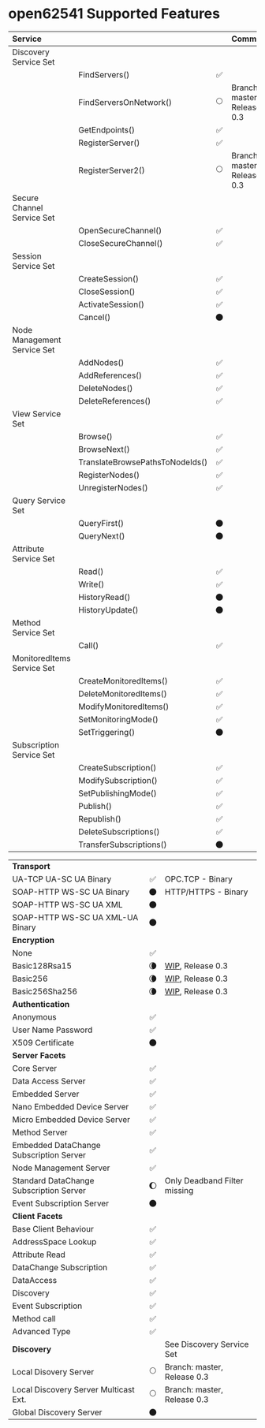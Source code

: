 open62541 Supported Features
============================

| __**Service**__             |                                 |                      | Comment              |
|:----------------------------|:--------------------------------|:--------------------:|:---------------------|
| Discovery Service Set       |                                 |                      |                      |
|                             | FindServers()                   |  :white_check_mark:  |                      |
|                             | FindServersOnNetwork()          |     :full_moon:      | Branch: master, Release 0.3  |
|                             | GetEndpoints()                  |  :white_check_mark:  |                      |
|                             | RegisterServer()                |  :white_check_mark:  |                      |
|                             | RegisterServer2()               |     :full_moon:      | Branch: master, Release 0.3  |
| Secure Channel Service Set  |                                 |                      |                      |
|                             | OpenSecureChannel()             |  :white_check_mark:  |                      |
|                             | CloseSecureChannel()            |  :white_check_mark:  |                      |
| Session Service Set         |                                 |                      |                      |
|                             | CreateSession()                 |  :white_check_mark:  |                      |
|                             | CloseSession()                  |  :white_check_mark:  |                      |
|                             | ActivateSession()               |  :white_check_mark:  |                      |
|                             | Cancel()                        |      :new_moon:      |                      |
| Node Management Service Set |                                 |                      |                      |
|                             | AddNodes()                      |  :white_check_mark:  |                      |
|                             | AddReferences()                 |  :white_check_mark:  |                      |
|                             | DeleteNodes()                   |  :white_check_mark:  |                      |
|                             | DeleteReferences()              |  :white_check_mark:  |                      |
| View Service Set            |                                 |                      |                      |
|                             | Browse()                        |  :white_check_mark:  |                      |
|                             | BrowseNext()                    |  :white_check_mark:  |                      |
|                             | TranslateBrowsePathsToNodeIds() |  :white_check_mark:  |                      |
|                             | RegisterNodes()                 |  :white_check_mark:  |                      |
|                             | UnregisterNodes()               |  :white_check_mark:  |                      |
| Query Service Set           |                                 |                      |                      |
|                             | QueryFirst()                    |      :new_moon:      |                      |
|                             | QueryNext()                     |      :new_moon:      |                      |
| Attribute Service Set       |                                 |                      |                      |
|                             | Read()                          |  :white_check_mark:  |                      |
|                             | Write()                         |  :white_check_mark:  |                      |
|                             | HistoryRead()                   |      :new_moon:      |                      |
|                             | HistoryUpdate()                 |      :new_moon:      |                      |
| Method Service Set          |                                 |                      |                      |
|                             | Call()                          |  :white_check_mark:  |                      |
| MonitoredItems Service Set  |                                 |                      |                      |
|                             | CreateMonitoredItems()          |  :white_check_mark:  |                      |
|                             | DeleteMonitoredItems()          |  :white_check_mark:  |                      |
|                             | ModifyMonitoredItems()          |  :white_check_mark:  |                      |
|                             | SetMonitoringMode()             |  :white_check_mark:  |                      |
|                             | SetTriggering()                 |      :new_moon:      |                      |
| Subscription Service Set    |                                 |                      |                      |
|                             | CreateSubscription()            |  :white_check_mark:  |                      |
|                             | ModifySubscription()            |  :white_check_mark:  |                      |
|                             | SetPublishingMode()             |  :white_check_mark:  |                      |
|                             | Publish()                       |  :white_check_mark:  |                      |
|                             | Republish()                     |  :white_check_mark:  |                      |
|                             | DeleteSubscriptions()           |  :white_check_mark:  |                      |
|                             | TransferSubscriptions()         |      :new_moon:      |                      |


|                                         |                      |                      |
|:----------------------------------------|:--------------------:|:---------------------|
| **Transport**                           |                      |                      |
| UA-TCP UA-SC UA Binary                  |  :white_check_mark:  | OPC.TCP - Binary     |
| SOAP-HTTP WS-SC UA Binary               |      :new_moon:      | HTTP/HTTPS - Binary  |
| SOAP-HTTP WS-SC UA XML                  |      :new_moon:      |                      |
| SOAP-HTTP WS-SC UA XML-UA Binary        |      :new_moon:      |                      |
| **Encryption**                          |                      |                      |
| None                                    |  :white_check_mark:  |                      |
| Basic128Rsa15                           |      :waning_crescent_moon:      | [WIP](https://github.com/open62541/open62541/pull/1003), Release 0.3     |
| Basic256                                |      :waning_crescent_moon:      | [WIP](https://github.com/open62541/open62541/pull/1003), Release 0.3     |
| Basic256Sha256                          |      :waning_crescent_moon:      | [WIP](https://github.com/open62541/open62541/pull/1003), Release 0.3     |
| **Authentication**                      |                      |                      |
| Anonymous                               |  :white_check_mark:  |                      |
| User Name Password                      |  :white_check_mark:  |                      |
| X509 Certificate                        |      :new_moon:      |                      |
| **Server Facets**                       |                      |                      |
| Core Server                             |  :white_check_mark:  |                      |
| Data Access Server                      |  :white_check_mark:  |                      |
| Embedded Server                         |  :white_check_mark:  |                      |
| Nano Embedded Device Server             |  :white_check_mark:  |                      |
| Micro Embedded Device Server            |  :white_check_mark:  |                      |
| Method Server                           |  :white_check_mark:  |                      |
| Embedded DataChange Subscription Server |  :white_check_mark:  |                      |
| Node Management Server                  |  :white_check_mark:  |                      |
| Standard DataChange Subscription Server | :waxing_gibbous_moon: | Only Deadband Filter missing |
| Event Subscription Server               |     :new_moon:       |                      |
| **Client Facets**                       |                      |                      |
| Base Client Behaviour                   |  :white_check_mark:  |                      |
| AddressSpace Lookup                     |  :white_check_mark:  |                      |
| Attribute Read                          |  :white_check_mark:  |                      |
| DataChange Subscription                 |  :white_check_mark:  |                      |
| DataAccess                              |  :white_check_mark:  |                      |
| Discovery                               |  :white_check_mark:  |                      |
| Event Subscription                      |  :white_check_mark:  |                      |
| Method call                             |  :white_check_mark:  |                      |
| Advanced Type                           |  :white_check_mark:  |                      |
| **Discovery**                           |                      | See Discovery Service Set |
| Local Disovery Server                   |     :full_moon:      | Branch: master, Release 0.3  |
| Local Discovery Server Multicast Ext.   |     :full_moon:      | Branch: master, Release 0.3  |
| Global Discovery Server                 |      :new_moon:      |                      |
